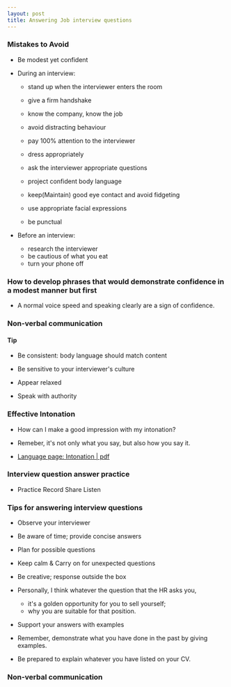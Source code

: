 ```yaml
---
layout: post
title: Answering Job interview questions
---
```


### Mistakes to Avoid

- Be modest yet confident
- During an interview:
  - stand up when the interviewer enters the room
  - give a firm handshake
  - know the company, know the job
  - avoid distracting behaviour
  - pay 100% attention to the interviewer

  - dress appropriately
  - ask the interviewer appropriate questions
  - project confident body language

  - keep(Maintain) good eye contact and avoid fidgeting
  - use appropriate facial expressions
  - be punctual

- Before an interview:
  - research the interviewer
  - be cautious of what you eat
  - turn your phone off

### How to develop phrases that would demonstrate confidence in a modest manner but first
- A normal voice speed and speaking clearly are a sign of confidence.

### Non-verbal communication

#### Tip
- Be consistent: body language should match content
- Be sensitive to your interviewer's culture

- Appear relaxed
- Speak with authority

### Effective Intonation

- How can I make a good impression with my intonation?
- Remeber, it's not only what you say, but also how you say it.

- [Language page: Intonation | pdf](https://prod-edxapp.edx-cdn.org/assets/courseware/v1/f33ddc09403496e0d76745a18713645b/asset-v1:HKPolyUx+EWA1.2x+3T2017+type@asset+block/2.5_Language_page_-_Intonation.pdf)

### Interview question answer practice
- Practice Record Share Listen

### Tips for answering interview questions
- Observe your interviewer
- Be aware of time; provide concise answers
- Plan for possible questions
- Keep calm & Carry on for unexpected questions
- Be creative; response outside the box

- Personally, I think whatever the question that the HR asks you,
  - it's a golden opportunity for you to sell yourself;
  - why you are suitable for that position.

- Support your answers with examples
- Remember, demonstrate what you have done in the past by giving examples.

- Be prepared to explain whatever you have listed on your CV.

### Non-verbal communication
